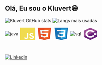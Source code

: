 ## Olá, Eu sou o Kluvert😄

![Kluvert GitHub stats](https://github-readme-stats.vercel.app/api?username=Kluvert1409&show_icons=true&theme=radical&locale=pt-br) ![Langs mais usadas](https://github-readme-stats.vercel.app/api/top-langs/?username=Kluvert1409&layout=donut&locale=pt-br&theme=radical)

<div style="display: inline_block">
  <img align="center" alt="java" height="40" width="50" src="https://cdn.jsdelivr.net/gh/devicons/devicon@latest/icons/java/java-original.svg" />
  <img align="center" alt="js" height="40" width="50" src="https://raw.githubusercontent.com/devicons/devicon/master/icons/javascript/javascript-plain.svg" />
  <img align="center" alt="html" height="40" width="50" src="https://raw.githubusercontent.com/devicons/devicon/master/icons/html5/html5-original.svg" />
  <img align="center" alt="css" height="40" width="50" src="https://raw.githubusercontent.com/devicons/devicon/master/icons/css3/css3-original.svg" />
  <img align="center" alt="sql" height="40" width="50" src="https://cdn.jsdelivr.net/gh/devicons/devicon@latest/icons/mysql/mysql-original.svg" />
  <img align="center" alt="c#" height="40" width="50" src="https://raw.githubusercontent.com/devicons/devicon/master/icons/csharp/csharp-original.svg" />
</div><br/>

##

[![Linkedin](https://img.shields.io/badge/LinkedIn-0077B5?style=for-the-badge&logo=linkedin&logoColor=white)](https://www.linkedin.com/in/kluvert-gabriel-silva-rocha-661841268)
